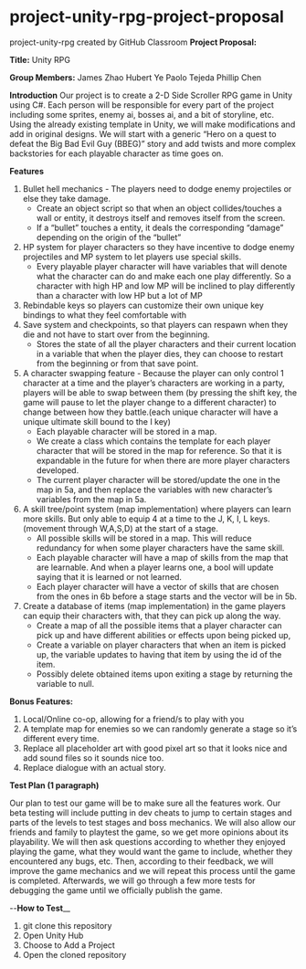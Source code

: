# project-unity-rpg-project-proposal
project-unity-rpg created by GitHub Classroom
__**Project Proposal:**__

__**Title:**__ Unity RPG

__**Group Members:**__
James Zhao
Hubert Ye
Paolo Tejeda
Phillip Chen

__**Introduction**__
	Our project is to create a 2-D Side Scroller RPG game in Unity using C#. Each person will be responsible for every part of the project including some sprites, enemy ai, bosses ai, and a bit of storyline, etc. Using the already existing template in Unity, we will make modifications and add in original designs. We will start with a generic “Hero on a quest to defeat the Big Bad Evil Guy (BBEG)” story and add twists and more complex backstories for each playable character as time goes on.

__**Features**__
1. Bullet hell mechanics - The players need to dodge enemy projectiles or else they take damage.
	* Create an object script so that when an object collides/touches a wall or entity, it destroys itself and removes itself from the screen. 
	* If a “bullet” touches a entity, it deals the corresponding “damage” depending on the origin of the “bullet” 
2. HP system for player characters so they have incentive to dodge enemy projectiles and MP system to let players use special skills.
	* Every playable player character will have variables that will denote what the character can do and make each one play differently. So a character with high HP and low MP will be inclined to play differently than a character with low HP but a lot of MP
3. Rebindable keys so players can customize their own unique key bindings to what they feel comfortable with
4. Save system and checkpoints, so that players can respawn when they die and not have to start over from the beginning.
	* Stores the state of all the player characters and their current location in a variable that when the player dies, they can choose to restart from the beginning or from that save point.
5. A character swapping feature - Because the player can only control 1 character at a time and the player’s characters are working in a party, players will be able to swap between them (by pressing the shift key, the game will pause to let the player change to a different character) to change between how they battle.(each unique character will have a unique ultimate skill bound to the I key)
	* Each playable character will be stored in a map.
	* We create a class which contains the template for each player character that will be stored in the map for reference. So that it is expandable in the future for when there are more player characters developed. 
	* The current player character will be stored/update the one in the map in 5a, and then replace the variables with new character’s variables from the map in 5a.
6. A skill tree/point system (map implementation) where players can learn more skills. But only able to equip 4 at a time to the J, K, I, L keys. (movement through W,A,S,D) at the start of a stage.
	* All possible skills will be stored in a map. This will reduce redundancy for when some player characters have the same skill.
	* Each playable character will have a map of skills from the map that are learnable. And when a player learns one, a bool will update saying that it is learned or not learned.
	* Each player character will have a vector of skills that are chosen from the ones in 6b before a stage starts and the vector will be in 5b.
7. Create a database of items (map implementation) in the game players can equip their characters with, that they can pick up along the way. 
	* Create a map of all the possible items that a player character can pick up and have different abilities or effects upon being picked up,
	* Create a variable on player characters that when an item is picked up, the variable updates to having that item by using the id of the item.
	* Possibly delete obtained items upon exiting a stage by returning the variable to null.

__**Bonus Features:**__
1. Local/Online co-op, allowing for a friend/s to play with you
2. A template map for enemies so we can randomly generate a stage so it’s different every time.
3. Replace all placeholder art with good pixel art so that it looks nice and add sound files so it sounds nice too.
4. Replace dialogue with an actual story.

__**Test Plan (1 paragraph)**__

Our plan to test our game will be to make sure all the features work. Our beta testing will include putting in dev cheats to jump to certain stages and parts of the levels to test stages and boss mechanics. We will also allow our friends and family to playtest the game, so we get more opinions about its playability. We will then ask questions according to whether they enjoyed playing the game, what they would want the game to include, whether they encountered any bugs, etc. Then, according to their feedback, we will improve the game mechanics and we will repeat this process until the game is completed. Afterwards, we will go through a few more tests for debugging the game until we officially publish the game. 

--**How to Test**__
1. git clone this repository
2. Open Unity Hub
3. Choose to Add a Project
4. Open the cloned repository
